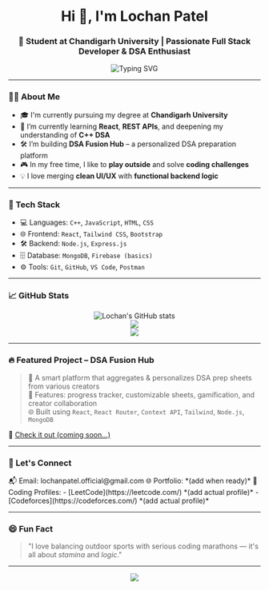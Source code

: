 <h1 align="center">Hi 👋, I'm Lochan Patel</h1>
<h3 align="center">🚀 Student at Chandigarh University | Passionate Full Stack Developer & DSA Enthusiast</h3>

<p align="center">
  <img src="https://readme-typing-svg.demolab.com?font=Fira+Code&size=22&pause=1000&center=true&vCenter=true&width=440&lines=Full+Stack+Developer;C%2B%2B+%7C+React+%7C+Node.js;Building+DSA+Fusion+Hub;Loves+to+Play+Outside+%26+Code+Inside" alt="Typing SVG" />
</p>

---

### 🧑‍💻 About Me

- 🎓 I'm currently pursuing my degree at **Chandigarh University**
- 🌱 I’m currently learning **React**, **REST APIs**, and deepening my understanding of **C++ DSA**
- 🛠️ I’m building **DSA Fusion Hub** – a personalized DSA preparation platform
- 🎮 In my free time, I like to **play outside** and solve **coding challenges**
- 💡 I love merging **clean UI/UX** with **functional backend logic**

---

### 🔧 Tech Stack

- 💻 Languages: `C++`, `JavaScript`, `HTML`, `CSS`
- 🌐 Frontend: `React`, `Tailwind CSS`, `Bootstrap`
- 🛠 Backend: `Node.js`, `Express.js`
- 🗄️ Database: `MongoDB`, `Firebase (basics)`
- ⚙️ Tools: `Git`, `GitHub`, `VS Code`, `Postman`

---

### 📈 GitHub Stats

<p align="center">
  <img src="https://github-readme-stats.vercel.app/api?username=lochanpatel&show_icons=true&theme=radical" alt="Lochan's GitHub stats" />
  <br />
  <img src="https://github-readme-streak-stats.herokuapp.com/?user=lochanpatel&theme=radical" />
  <br />
  <img src="https://github-readme-stats.vercel.app/api/top-langs/?username=lochanpatel&layout=compact&theme=radical" />
</p>

---

### 🔥 Featured Project – DSA Fusion Hub

> 🧠 A smart platform that aggregates & personalizes DSA prep sheets from various creators  
> 🧩 Features: progress tracker, customizable sheets, gamification, and creator collaboration  
> 🌐 Built using `React`, `React Router`, `Context API`, `Tailwind`, `Node.js`, `MongoDB`

🔗 [Check it out (coming soon...)](https://github.com/lochanpatel/DSA-Fusion-Hub)

---

### 💬 Let's Connect

<p>
  📬 Email: lochanpatel.official@gmail.com  
  🌐 Portfolio: *(add when ready)*  
  🧠 Coding Profiles:  
  - [LeetCode](https://leetcode.com/) *(add actual profile)*  
  - [Codeforces](https://codeforces.com/) *(add actual profile)*  
</p>

---

### 😄 Fun Fact

> "I love balancing outdoor sports with serious coding marathons — it's all about *stamina* and *logic*."

---

<p align="center">
  <img src="https://quotes-github-readme.vercel.app/api?type=horizontal&theme=tokyonight" />
</p>

